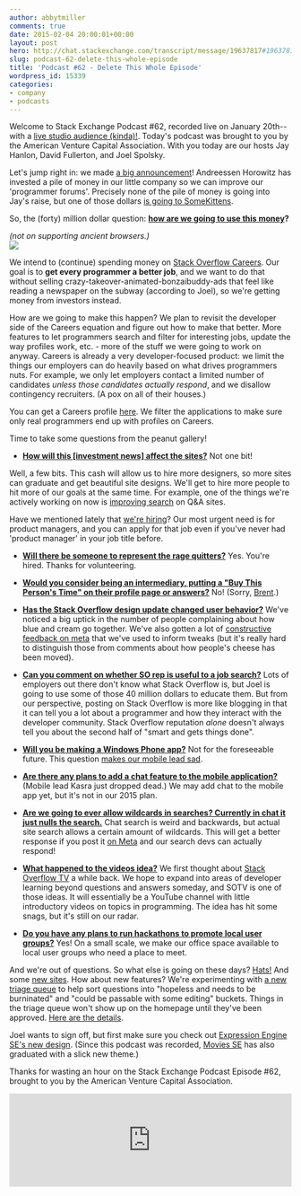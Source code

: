 ```yaml
---
author: abbytmiller
comments: true
date: 2015-02-04 20:00:01+00:00
layout: post
hero: http://chat.stackexchange.com/transcript/message/19637817#19637817
slug: podcast-62-delete-this-whole-episode
title: 'Podcast #62 - Delete This Whole Episode'
wordpress_id: 15339
categories:
- company
- podcasts
---
```


Welcome to Stack Exchange Podcast #62, recorded live on January 20th--with a [live studio audience (kinda)!](http://chat.stackexchange.com/transcript/message/19636047#19636047). Today's podcast was brought to you by the American Venture Capital Association. With you today are our hosts Jay Hanlon, David Fullerton, and Joel Spolsky.


Let's jump right in: we made [a big announcement](http://blog.stackoverflow.com/2015/01/andreessen-horowitz-invests-in-stack-exchange/)! Andreessen Horowitz has invested a pile of money in our little company so we can improve our 'programmer forums'. Precisely none of the pile of money is going into Jay's raise, but one of those dollars [is going to SomeKittens](http://chat.stackexchange.com/transcript/message/19637567#19637567).

So, the (forty) million dollar question: **[how are we going to use this money](http://chat.stackexchange.com/transcript/message/19637602#19637602)?**

_(not on supporting ancient browsers.)_  
[![](http://i.stack.imgur.com/gHEFZ.gif)](http://chat.stackexchange.com/transcript/message/19637817#19637817)



We intend to (continue) spending money on [Stack Overflow Careers](http://careers.stackoverflow.com/). Our goal is to **get every programmer a better job**, and we want to do that without selling crazy-takeover-animated-bonzaibuddy-ads that feel like reading a newspaper on the subway (according to Joel), so we're getting money from investors instead.

How are we going to make this happen? We plan to revisit the developer side of the Careers equation and figure out how to make that better. More features to let programmers search and filter for interesting jobs, update the way profiles work, etc. - more of the stuff we were going to work on anyway. Careers is already a very developer-focused product: we limit the things our employers can do heavily based on what drives programmers nuts. For example, we only let employers contact a limited number of candidates _unless those candidates actually respond_, and we disallow contingency recruiters. (A pox on all of their houses.) 

You can get a Careers profile [here](https://careers.stackoverflow.com/cv/get-one). We filter the applications to make sure only real programmers end up with profiles on Careers.

Time to take some questions from the peanut gallery!



	
  * [**How will this [investment news] affect the sites?**](http://chat.stackexchange.com/transcript/512?m=19637808#19637808)
Not one bit!

Well, a few bits. This cash will allow us to hire more designers, so more sites can graduate and get beautiful site designs. We'll get to hire more people to hit more of our goals at the same time. For example, one of the things we're actively working on now is [improving search](http://meta.stackoverflow.com/questions/277584/feedback-requested-search-engine-usage) on Q&A sites.

Have we mentioned lately that [we're hiring](http://stackexchange.com/about/hiring)? Our most urgent need is for product managers, and you can apply for that job even if you've never had 'product manager' in your job title before.


	
  * [**Will there be someone to represent the rage quitters?**](http://chat.stackexchange.com/transcript/512?m=19638446#19638446)
Yes. You're hired. Thanks for volunteering.


	
  * [**Would you consider being an intermediary, putting a "Buy This Person's Time" on their profile page or answers?**](http://chat.stackexchange.com/transcript/512?m=19637981#19637981)
No! (Sorry, [Brent](http://brentozar.com/).)


	
  * [**Has the Stack Overflow design update changed user behavior?**](http://chat.stackexchange.com/transcript/message/19637973#19637973)
We've noticed a big uptick in the number of people complaining about how blue and cream go together. We've also gotten a lot of [constructive feedback on meta](http://meta.stackoverflow.com/tags/design) that we've used to inform tweaks (but it's really hard to distinguish those from comments about how people's cheese has been moved).


	
  * [**Can you comment on whether SO rep is useful to a job search?**](http://chat.stackexchange.com/transcript/message/19638186#19638186)
Lots of employers out there don't know what Stack Overflow is, but Joel is going to use some of those 40 million dollars to educate them. But from our perspective, posting on Stack Overflow is more like blogging in that it can tell you a lot about a programmer and how they interact with the developer community. Stack Overflow reputation _alone_ doesn't always tell you about the second half of "smart and gets things done".


	
  * [**Will you be making a Windows Phone app?**](http://chat.stackexchange.com/transcript/message/19638845#19638845)
Not for the foreseeable future. This question [makes our mobile lead sad](http://chat.stackexchange.com/transcript/message/19638851#19638851).


	
  * [**Are there any plans to add a chat feature to the mobile application?**](http://chat.stackexchange.com/transcript/message/19638237#19638237)
(Mobile lead Kasra just dropped dead.) We may add chat to the mobile app yet, but it's not in our 2015 plan.


	
  * [**Are we going to ever allow wildcards in searches? Currently in chat it just nulls the search.**](http://chat.stackexchange.com/transcript/message/19638594#19638594)
Chat search is weird and backwards, but actual site search allows a certain amount of wildcards. This will get a better response if you post it [on Meta](http://meta.stackexchange.com/) and our search devs can actually respond!

	
  * [**What happened to the videos idea?**](http://chat.stackexchange.com/transcript/message/19639079#19639079)
We first thought about [Stack Overflow TV](http://meta.stackoverflow.com/questions/270574/an-experiment-stack-overflow-tv) a while back. We hope to expand into areas of developer learning beyond questions and answers someday, and SOTV is one of those ideas. It will essentially be a YouTube channel with little introductory videos on topics in programming. The idea has hit some snags, but it's still on our radar.


	
  * [**Do you have any plans to run hackathons to promote local user groups?**](http://chat.stackexchange.com/transcript/message/19639168#19639168)
Yes! On a small scale, we make our office space available to local user groups who need a place to meet.



And we're out of questions. So what else is going on these days? [Hats!](http://blog.stackoverflow.com/2014/12/winter-bash-2014/) And some [new sites](http://stackexchange.com/sites?view=list#newest). How about new features? We're experimenting with [a new triage queue](http://stackoverflow.com/review/triage) to help sort questions into "hopeless and needs to be burninated" and "could be passable with some editing" buckets. Things in the triage queue won't show up on the homepage until they've been approved. [Here are the details](http://meta.stackoverflow.com/questions/278380/help-us-test-question-triage).

Joel wants to sign off, but first make sure you check out [Expression Engine SE's new design](http://expressionengine.stackexchange.com/). (Since this podcast was recorded, [Movies SE](http://movies.stackexchange.com/) has also graduated with a slick new theme.)

Thanks for wasting an hour on the Stack Exchange Podcast Episode #62, brought to you by the American Venture Capital Association.

<iframe width="100%" height="166" scrolling="no" frameborder="no" src="https://w.soundcloud.com/player/?url=https%3A//api.soundcloud.com/tracks/189301069&color=ff5500"></iframe>

